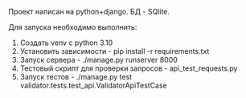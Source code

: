 Проект написан на python+django. БД - SQlite.

Для запуска необходимо выполнить:
1. Создать venv с python 3.10
2. Установить зависимости - pip install -r requirements.txt
3. Запуск сервера - ./manage.py runserver 8000
4. Тестовый скрипт для проверки запросов - api_test_requests.py
5. Запуск тестов - ./manage.py test validator.tests.test_api.ValidatorApiTestCase 
